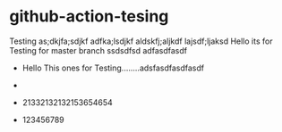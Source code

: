 # github-action-tesing
Testing
as;dkjfa;sdjkf
adfka;lsdjkf
aldskfj;aljkdf
lajsdf;ljaksd
Hello its for Testing for master branch
ssdsdfsd adfasdfasdf
* Hello This ones for Testing........adsfasdfasdfasdf

*
* 21332132132153654654
* 123456789